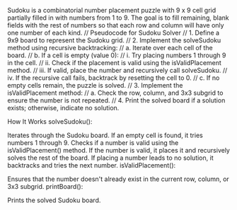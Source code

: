 Sudoku is a combinatorial number placement puzzle with 9 x 9 cell grid partially filled in with numbers from 1 to 9. The goal is to fill remaining, blank fields with the rest of numbers so that each row and column will have only one number of each kind.
// Pseudocode for Sudoku Solver
// 1. Define a 9x9 board to represent the Sudoku grid.
// 2. Implement the solveSudoku method using recursive backtracking:
//    a. Iterate over each cell of the board.
//    b. If a cell is empty (value 0):
//       i. Try placing numbers 1 through 9 in the cell.
//       ii. Check if the placement is valid using the isValidPlacement method.
//       iii. If valid, place the number and recursively call solveSudoku.
//       iv. If the recursive call fails, backtrack by resetting the cell to 0.
//    c. If no empty cells remain, the puzzle is solved.
// 3. Implement the isValidPlacement method:
//    a. Check the row, column, and 3x3 subgrid to ensure the number is not repeated.
// 4. Print the solved board if a solution exists; otherwise, indicate no solution.

How It Works
solveSudoku():

Iterates through the Sudoku board.
If an empty cell is found, it tries numbers 1 through 9.
Checks if a number is valid using the isValidPlacement() method.
If the number is valid, it places it and recursively solves the rest of the board.
If placing a number leads to no solution, it backtracks and tries the next number.
isValidPlacement():

Ensures that the number doesn't already exist in the current row, column, or 3x3 subgrid.
printBoard():

Prints the solved Sudoku board.
